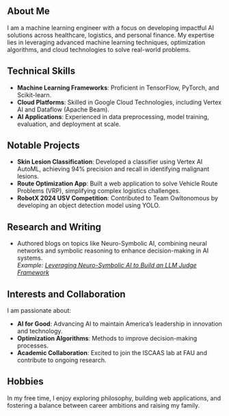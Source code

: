 ## About Me
I am a machine learning engineer with a focus on developing impactful AI solutions across healthcare, logistics, and personal finance. My expertise lies in leveraging advanced machine learning techniques, optimization algorithms, and cloud technologies to solve real-world problems.

## Technical Skills
- **Machine Learning Frameworks**: Proficient in TensorFlow, PyTorch, and Scikit-learn.
- **Cloud Platforms**: Skilled in Google Cloud Technologies, including Vertex AI and Dataflow (Apache Beam).
- **AI Applications**: Experienced in data preprocessing, model training, evaluation, and deployment at scale.

## Notable Projects
- **Skin Lesion Classification**: Developed a classifier using Vertex AI AutoML, achieving 94% precision and recall in identifying malignant lesions.
- **Route Optimization App**: Built a web application to solve Vehicle Route Problems (VRP), simplifying complex logistics challenges.
- **RobotX 2024 USV Competition**: Contributed to Team Owltonomous by developing an object detection model using YOLO.

## Research and Writing
- Authored blogs on topics like Neuro-Symbolic AI, combining neural networks and symbolic reasoning to enhance decision-making in AI systems.  
  *Example: [Leveraging Neuro-Symbolic AI to Build an LLM Judge Framework](https://www.linkedin.com/pulse/leveraging-neuro-symbolic-ai-build-llm-judge-framework-evan-parra)*

## Interests and Collaboration
I am passionate about:
- **AI for Good**: Advancing AI to maintain America’s leadership in innovation and technology.
- **Optimization Algorithms**: Methods to improve decision-making processes.
- **Academic Collaboration**: Excited to join the ISCAAS lab at FAU and contribute to ongoing research.

## Hobbies
In my free time, I enjoy exploring philosophy, building web applications, and fostering a balance between career ambitions and raising my family.
